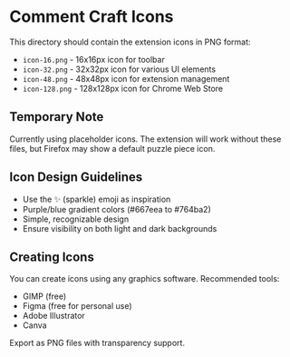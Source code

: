 # Comment Craft Icons

This directory should contain the extension icons in PNG format:

- `icon-16.png` - 16x16px icon for toolbar
- `icon-32.png` - 32x32px icon for various UI elements  
- `icon-48.png` - 48x48px icon for extension management
- `icon-128.png` - 128x128px icon for Chrome Web Store

## Temporary Note

Currently using placeholder icons. The extension will work without these files, but Firefox may show a default puzzle piece icon.

## Icon Design Guidelines

- Use the ✨ (sparkle) emoji as inspiration
- Purple/blue gradient colors (#667eea to #764ba2)
- Simple, recognizable design
- Ensure visibility on both light and dark backgrounds

## Creating Icons

You can create icons using any graphics software. Recommended tools:
- GIMP (free)
- Figma (free for personal use)
- Adobe Illustrator
- Canva

Export as PNG files with transparency support.